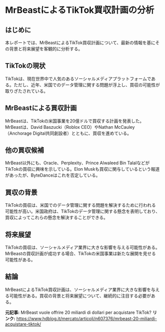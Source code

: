 # MrBeastによるTikTok買収計画の分析
## はじめに
本レポートでは、MrBeastによるTikTok買収計画について、最新の情報を基にその背景と将来展望を客観的に分析する。

## TikTokの現状
TikTokは、現在世界中で人気のあるソーシャルメディアプラットフォームである。ただし、近年、米国でのデータ管理に関する問題が浮上し、買収の可能性が取りざたされている。

## MrBeastによる買収計画
MrBeastは、TikTokの米国事業を20億ドルで買収する計画を発表した。MrBeastは、David Baszucki（Roblox CEO）やNathan McCauley（Anchorage Digital共同創設者）とともに、買収を進めている。

## 他の買収候補
MrBeast以外にも、Oracle、Perplexity、Prince Alwaleed Bin TalalなどがTikTokの買収に興味を示している。Elon Muskも買収に関与しているという報道があったが、ByteDanceはこれを否定している。

## 買収の背景
TikTokの買収は、米国でのデータ管理に関する問題を解決するために行われる可能性が高い。米国政府は、TikTokのデータ管理に関する懸念を表明しており、買収によってこれらの懸念を解決することができる。

## 将来展望
TikTokの買収は、ソーシャルメディア業界に大きな影響を与える可能性がある。MrBeastの買収計画が成功する場合、TikTokの米国事業は新たな展開を見せる可能性がある。

## 結論
MrBeastによるTikTok買収計画は、ソーシャルメディア業界に大きな影響を与える可能性がある。買収の背景と将来展望について、継続的に注目する必要がある。

**元記事:** MrBeast vuole offrire 20 miliardi di dollari per acquistare TikTok?
**リンク:** https://www.hdblog.it/mercato/articoli/n607376/mrbeast-20-miliardi-acquistare-tiktok/